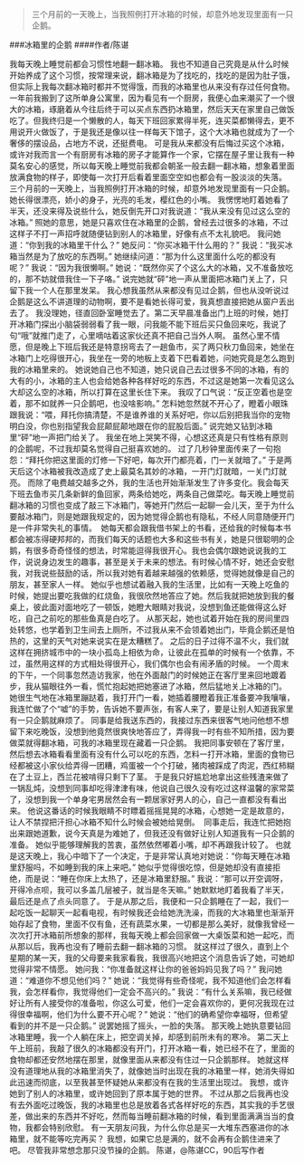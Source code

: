 > 三个月前的一天晚上，当我照例打开冰箱的时候，却意外地发现里面有一只企鹅。

###冰箱里的企鹅
####作者/陈谌

我每天晚上睡觉前都会习惯性地翻一翻冰箱。
我也不知道自己究竟是从什么时候开始养成了这个习惯，按常理来说，翻冰箱是为了找吃的，找吃的是因为肚子饿，但实际上我每次翻冰箱时都并不觉得饿，而我的冰箱里也从来没有存过任何食物。
一年前我搬到了这所单身公寓里，因为看见有一个厨房，我便心血来潮买了一个很大的冰箱，琢磨着从今往后终于可以买点东西扔冰箱里，然后天天在家里自己做饭吃了。但我终归是一个懒散的人，每天下班回家累得半死，连买菜都懒得去，更不用说开火做饭了，于是我还是像以往一样每天下馆子，这个大冰箱也就成为了一个奢侈的摆设品，占地方不说，还挺费电。
可是我从来都没有后悔过买这个冰箱，或许对我而言一个有厨房有冰箱的房子才能算作一个家，它摆在屋子里让我有一种莫名安心的感觉，所以每天晚上睡觉前我都会朝圣一般去翻一翻冰箱，想象着里面放满食物的样子，即使每一次打开后看着里面空空如也都会有一股淡淡的失落。
三个月前的一天晚上，当我照例打开冰箱的时候，却意外地发现里面有一只企鹅。
她长得很漂亮，娇小的身子，光亮的毛发，樱红色的小嘴。
我愣愣地盯着她看了半天，还没来得及说些什么，她反倒先开口对我说道：“我从来没有见过这么空的冰箱。”
照她的意思，她是只喜欢住在冰箱里的企鹅，曾经去过很多的冰箱，不过这样子不打一声招呼就随便钻到别人的冰箱里，好像有点不太礼貌吧。
我问她道：“你到我的冰箱里干什么？”
她反问：“你买冰箱干什么用的？”
我说：“我买冰箱当然是为了放吃的东西啊。”
她继续问道：“那为什么这里面什么吃的都没有呢？”
我说：“因为我很懒啊。”
她说：“既然你买了个这么大的冰箱，又不准备放吃的，那不妨就借我住一下子咯。”
说完她就“砰”地一声从里面把冰箱门关上了，只留下我一个人在那里发呆。
我心想我虽然从来都没有见过企鹅，但也从没听说过企鹅是这么不讲道理的动物啊，要不是看她长得可爱，我真想直接把她从窗户丢出去了。
我没理她，径直回卧室睡觉去了。第二天早晨准备出门上班的时候，她打开冰箱门探出小脑袋弱弱看了我一眼，问我能不能下班后买只鱼回来吃，我说了句“哦”就推门走了，心里嘀咕着这家伙还真不把自己当外人啊。
虽然心里不情愿，但是晚上下班后我还是特意拐弯去了一趟鱼市，买了两只秋刀鱼回来，她坐在冰箱门上吃得很开心，我坐在一旁的地板上支着下巴看着她，问她究竟是怎么跑到我的冰箱里来的。
她说她自己也不知道，她只说自己去过很多不同的冰箱，有的大有的小，冰箱的主人也会给她各种各样好吃的东西，不过这是她第一次看见这么大却这么空的冰箱，所以打算在这里长住下来。
我叹了口气说：“反正空着也是空着，那不如就养一只企鹅吧，也没啥影响。”
怎料她忽然就不开心了，瞪着小眼珠跟我说：“喂，拜托你搞清楚，不是谁养谁的关系好吧，你以后别把我当你的宠物明白没，你也别指望我会屁颠屁颠地跟在你的屁股后面。”
说完她又钻到冰箱里“砰”地一声把门给关了。
我坐在地上哭笑不得，心想这还真是只有性格有原则的企鹅呢，不过我却莫名觉得自己挺喜欢她的。
过了几秒钟里面传来了一句抱怨：“拜托你把这里面的灯修一下好吧，每次开门都亮着，门一关就暗了。”
于是两天后这个冰箱被我改造成了史上最莫名其妙的冰箱，一开门灯就暗，一关门灯就亮。
而除了电费越交越多之外，我的生活也开始渐渐发生了许多变化。我会每天下班去鱼市买几条新鲜的鱼回家，两条给她吃，两条自己做菜吃。每天晚上睡觉前翻冰箱的习惯也变成了敲三下冰箱门，等她开门然后一起聊一会儿天，至于为什么要敲冰箱门，则是她跟我规定的，因为她觉得企鹅也有隐私，不经人同意随便开门是一件非常失礼的事情。 
她每天都会跟我借书架上的书看，还给我的时候每本书都会被冻得硬邦邦的，而我们每天的话题也大多和这些书有关，她是只很聪明的企鹅，有很多奇奇怪怪的想法，时常能逗得我很开心。我也会偶尔跟她说说我的工作，说说身边发生的趣事，甚至是关于未来的想法。有时候心情不好，她还会安慰我，对我说些鼓励的话，所以我对她有着越来越强的依赖感，觉得她就像是自己的朋友，甚至家人一样。
她似乎也想试着融入我的生活里，比如有一天晚上吃鱼的时候，她提出要吃我做的红烧鱼，我很欣然地答应了她。然后我就把她放到我的餐桌上，彼此面对面地吃了一顿饭，她瞪大眼睛对我说，没想到鱼还能做得这么好吃，自己之前吃的那些鱼真是白吃了。
从那天起，她也试着开始在我的房间里四处转悠，也学着到卫生间去上厕所，不过我从来不会领着她出门，毕竟企鹅还是怕热的，这里的天气对她来说实在是太糟糕了。
之后的日子过得不温不火，我们就这样在拥挤城市中的一块小孤岛上相依为命，让彼此在孤单的时候有一个依靠，不过，虽然用这样的方式相处得很开心，我们偶尔也会有闹矛盾的时候。
一个周末的下午，一个同事忽然造访我家，他在外面敲门的时候她正在客厅里来回地踱着步，我从猫眼往外一看，慌忙抱起她把她塞进了冰箱，然后猛地关上冰箱的门。
她很生气地在冰箱里蹦跶着，我打开门一看，她插着腰瞪着我正准备要冲我嚷嚷，我连忙做了个“嘘”的手势，告诉她不要声张，有客人来了，要是让别人知道我家里有一只企鹅就麻烦了。
同事是给我送东西的，我接过东西来很客气地问他想不想留下来吃晚饭，没想到他竟然很爽快地答应了，弄得我一时有些不知所措，因为要做菜就得翻冰箱，可我的冰箱里现在藏着一只企鹅。
我把同事安顿在了客厅里，然后想去冰箱看看里面有没有什么可以吃的东西，怎料一打开冰箱，里面的食物已经都被这小家伙给弄得一团糟，鸡蛋被一个个打破，猪肉被踩成了肉泥，西红柿糊在了土豆上，西兰花被啃得只剩下了茎。
于是我只好尴尬地拿出这些残渣来做了一锅乱炖，没想到同事却吃得津津有味，他说自己很久没有吃过这样温馨的家常菜了，没想到我一个单身宅男居然会有一颗居家好男人的心，自己一直都没有看出来。
他说这番话的时候我眼睛不时瞟着摇摇晃晃的冰箱，心想她一定是故意的，让人不禁捏把汗担心冰箱不知什么时候会被她给晃倒。 
同事走后，我连忙把她抱出来跟她道歉，说今天真是为难她了，但我还没有做好让别人知道我有一只企鹅的准备。
她似乎能够理解我的苦衷，虽然依然嘟着小嘴，却不再跟我计较了。
也就是这天晚上，我心中暗下了一个决定，于是非常认真地对她说：“你每天睡在冰箱里舒服吗，不如睡到我的床上来吧。”
她似乎觉得很吃惊，但是她却没有直接拒绝，而是说：“睡在你床上太热了，还是冰箱里舒服。”
我说：“那可以开空调呀，开得冷点呗，我可以多盖几层被子，就当是冬天嘛。”
她默默地盯着我看了半天，最后还是点了点头同意了。
于是从那之后，我便和一只企鹅睡在了一起，我们一起吃饭一起聊天一起看电视，有时候我还会给她洗洗澡，而我的大冰箱里也渐渐开始存起了食物，里面不仅有鱼，还有蔬菜水果，一切都是那么美好，就像我曾经一次次打开冰箱前所想象的那样，我每天晚上都会回家做一大桌饭菜和她一起吃，而从那以后，我再也没有了睡前去翻一翻冰箱的习惯。
就这样过了很久，直到上个星期的某一天，我的父母要来我家看我，我很高兴地把这个消息告诉了她，可她却觉得非常不情愿。
她问我：“你准备就这样让你的爸爸妈妈见我了吗？”
我问她道：“难道你不想见他们吗？”
她说：“我觉得有些奇怪呢，我不知道他们会怎样看我，会怎样看你，我觉得他们一定会不高兴的。”
我说：“有什么关系嘛，我已经做好让所有人接受你的准备啦，你这么可爱，他们一定会喜欢你的，更何况我现在过得很幸福啊，他们为什么要不开心呢？”
她说：“他们的确希望你幸福呀，但希望看到的并不是一只企鹅。”
说罢她摇了摇头，一脸的失落。
那天晚上她执意要钻回冰箱里睡，我一个人躺在床上，把空调关掉，却感到前所未有的寒冷。
第二天上午上班前，我敲了很久的冰箱都没有开门，打开冰箱一看，她已经不在了，里面的食物却都还安然地摆在那里，就像里面从来都没有住过一只企鹅那样。
她就这样没有道理地从我的冰箱里消失了，就像她当时出现在我的冰箱里一样，她消失得如此迅速而彻底，以至我甚至怀疑她从来都没有在我的生活里出现过。
我想，或许她到了别人的冰箱里，或许她回到了原本属于她的世界。
不过从那之后我再也没有去外面吃过晚饭，我的冰箱里也总是放着各式各样好吃的东西，其实我的手艺很差，做出来的东西并不好吃，然而每当睡前翻冰箱的时候，看到里面满满当当的食物，我都会特别欣慰。
有一天朋友问我，为什么你总是买一大堆东西塞进你的冰箱里，就不能等吃完再买？
我想，如果它总是满的，就不会再有企鹅住进来了吧。
尽管我非常想念那只没节操的企鹅。
陈谌，@陈谌CC，90后写作者 